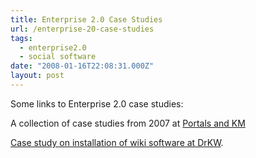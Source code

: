 ```yaml
---
title: Enterprise 2.0 Case Studies
url: /enterprise-20-case-studies
tags:
  - enterprise2.0
  - social software
date: "2008-01-16T22:08:31.000Z"
layout: post
---
```


Some links to Enterprise 2.0 case studies:  
  
A collection of case studies from 2007 at [Portals and KM][0]  
  
[Case study on installation of wiki software at DrKW][1].

[0]: http://billives.typepad.com/portals_and_km/2008/01/enterprise-20-s.html
[1]: http://www.socialtext.com/node/80